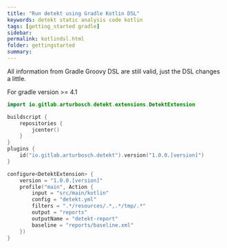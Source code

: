 ```yaml
---
title: "Run detekt using Gradle Kotlin DSL"
keywords: detekt static analysis code kotlin
tags: [getting_started gradle]
sidebar: 
permalink: kotlindsl.html
folder: gettingstarted
summary:
---
```


All information from Gradle Groovy DSL are still valid, just the DSL changes a little.

For gradle version >= 4.1

```kotlin
import io.gitlab.arturbosch.detekt.extensions.DetektExtension

buildscript {
    repositories {
        jcenter()
    }
}
plugins {
    id("io.gitlab.arturbosch.detekt").version("1.0.0.[version]")
}

configure<DetektExtension> {
    version = "1.0.0.[version]"
    profile("main", Action {
        input = "src/main/kotlin"
        config = "detekt.yml"
        filters = ".*/resources/.*,.*/tmp/.*"
        output = "reports"
        outputName = "detekt-report"
        baseline = "reports/baseline.xml"
    })
}
```
